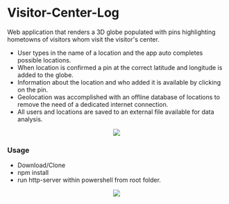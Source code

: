 # Visitor-Center-Log
Web application that renders a 3D globe populated with pins highlighting hometowns of visitors whom visit the visitor's center.

- User types in the name of a location and the app auto completes possible locations.
- When location is confirmed a pin at the correct latitude and longitude is added to the globe.
- Information about the location and who added it is available by clicking on the pin.
- Geolocation was accomplished with an offline database of locations to remove the need of a dedicated internet connection.
- All users and locations are saved to an external file available for data analysis.

<div style="text-align:center"><img src ="images/preview.gif" /></div>

### Usage

- Download/Clone
- npm install
- run http-server within powershell from root folder.

<div style="text-align:center"><img src ="images/setup.gif" /></div>
